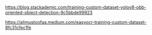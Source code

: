 https://blog.stackademic.com/training-custom-dataset-yolov8-obb-oriented-object-detection-9c5bbde99923

https://alimustoofaa.medium.com/easyocr-training-custom-dataset-8fc31cfec1fe